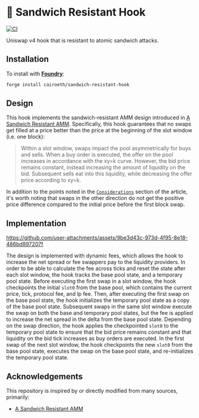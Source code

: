 # 🥪 Sandwich Resistant Hook

[![CI][ci-badge]][ci-url]

Uniswap v4 hook that is resistant to atomic sandwich attacks.

## Installation

To install with [**Foundry**](https://github.com/foundry-rs/foundry):

```sh
forge install cairoeth/sandwich-resistant-hook
```

## Design

This hook implements the sandwich-resistant AMM design introduced in [A Sandwich Resistant AMM](https://www.umbraresearch.xyz/writings/sandwich-resistant-amm). Specifically, this hook guarantees that no swaps get filled at a price better than the price at the beginning of the slot window (i.e. one block):

> Within a slot window, swaps impact the pool asymmetrically for buys and sells. When a buy order is executed, the offer on the pool increases in accordance with the xy=k curve. However, the bid price remains constant, instead increasing the amount of liquidity on the bid. Subsequent sells eat into this liquidity, while decreasing the offer price according to xy=k.

In addition to the points noted in the [`Considerations`](https://www.umbraresearch.xyz/writings/sandwich-resistant-amm#considerations) section of the article, it's worth noting that swaps in the other direction do not get the positive price difference compared to the initial price before the first block swap.

## Implementation

https://github.com/user-attachments/assets/9be3d43c-973d-4f95-8e18-486bd897207f

The design is implemented with dynamic fees, which allows the hook to increase the net spread or fee swappers pay to the liquidity providers. In order to be able to calculate the fee across ticks and reset the state after each slot window, the hook tracks the base pool state, and a temporary pool state. Before executing the first swap in a slot window, the hook checkpoints the initial `slot0` from the base pool, which contains the current price, tick, protocol fee, and lp fee. Then, after executing the first swap on the base pool state, the hook initializes the temporary pool state as a copy of the base pool state. Subsequent swaps in the same slot window execute the swap on both the base and temporary pool states, but the fee is applied to increase the net spread in the delta from the base pool state. Depending on the swap direction, the hook applies the checkpointed `slot0` to the temporary pool state to ensure that the bid price remains constant and that liquidity on the bid tick increases as buy orders are executed. In the first swap of the next slot window, the hook checkpoints the new `slot0` from the base pool state, executes the swap on the base pool state, and re-initializes the temporary pool state.

## Acknowledgements

This repository is inspired by or directly modified from many sources, primarily:

- [A Sandwich Resistant AMM](https://www.umbraresearch.xyz/writings/sandwich-resistant-amm)

[ci-badge]: https://github.com/cairoeth/sandwich-resistant-hook/actions/workflows/test.yml/badge.svg
[ci-url]: https://github.com/cairoeth/sandwich-resistant-hook/actions/workflows/test.yml
